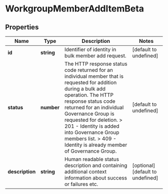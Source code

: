 # WorkgroupMemberAddItemBeta

## Properties

Name | Type | Description | Notes
------------ | ------------- | ------------- | -------------
**id** | **string** | Identifier of identity in bulk member add request. | [default to undefined]
**status** | **number** |  The HTTP response status code returned for an individual member that is requested for addition during a bulk add operation. The HTTP response status code returned for an individual Governance Group is requested for deletion.  &gt; 201   - Identity is added into Governance Group members list.  &gt; 409   - Identity is already member of  Governance Group.  | [default to undefined]
**description** | **string** | Human readable status description and containing additional context information about success or failures etc.  | [optional] [default to undefined]

